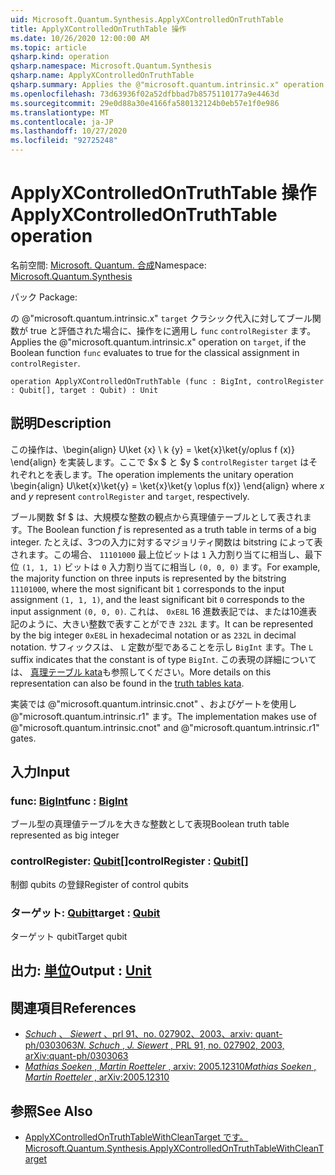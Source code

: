 ```yaml
---
uid: Microsoft.Quantum.Synthesis.ApplyXControlledOnTruthTable
title: ApplyXControlledOnTruthTable 操作
ms.date: 10/26/2020 12:00:00 AM
ms.topic: article
qsharp.kind: operation
qsharp.namespace: Microsoft.Quantum.Synthesis
qsharp.name: ApplyXControlledOnTruthTable
qsharp.summary: Applies the @"microsoft.quantum.intrinsic.x" operation on `target`, if the Boolean function `func` evaluates to true for the classical assignment in `controlRegister`.
ms.openlocfilehash: 73d63936f02a52dfbbad7b8575110177a9e4463d
ms.sourcegitcommit: 29e0d88a30e4166fa580132124b0eb57e1f0e986
ms.translationtype: MT
ms.contentlocale: ja-JP
ms.lasthandoff: 10/27/2020
ms.locfileid: "92725248"
---
```

# <a name="applyxcontrolledontruthtable-operation"></a><span data-ttu-id="4aa3d-102">ApplyXControlledOnTruthTable 操作</span><span class="sxs-lookup"><span data-stu-id="4aa3d-102">ApplyXControlledOnTruthTable operation</span></span>

<span data-ttu-id="4aa3d-103">名前空間: [Microsoft. Quantum. 合成](xref:Microsoft.Quantum.Synthesis)</span><span class="sxs-lookup"><span data-stu-id="4aa3d-103">Namespace: [Microsoft.Quantum.Synthesis](xref:Microsoft.Quantum.Synthesis)</span></span>

<span data-ttu-id="4aa3d-104">パック [](https://nuget.org/packages/)</span><span class="sxs-lookup"><span data-stu-id="4aa3d-104">Package: [](https://nuget.org/packages/)</span></span>


<span data-ttu-id="4aa3d-105">の @"microsoft.quantum.intrinsic.x" `target` クラシック代入に対してブール関数が true と評価された場合に、操作をに適用し `func` `controlRegister` ます。</span><span class="sxs-lookup"><span data-stu-id="4aa3d-105">Applies the @"microsoft.quantum.intrinsic.x" operation on `target`, if the Boolean function `func` evaluates to true for the classical assignment in `controlRegister`.</span></span>

```qsharp
operation ApplyXControlledOnTruthTable (func : BigInt, controlRegister : Qubit[], target : Qubit) : Unit
```


## <a name="description"></a><span data-ttu-id="4aa3d-106">説明</span><span class="sxs-lookup"><span data-stu-id="4aa3d-106">Description</span></span>

<span data-ttu-id="4aa3d-107">この操作は、\begin{align} U\ket {x} \ k {y} = \ket{x}\ket{y/oplus f (x)} \end{align} を実装します。ここで $x $ と $y $ `controlRegister` `target` はそれぞれとを表します。</span><span class="sxs-lookup"><span data-stu-id="4aa3d-107">The operation implements the unitary operation \begin{align} U\ket{x}\ket{y} = \ket{x}\ket{y \oplus f(x)} \end{align} where $x$ and $y$ represent `controlRegister` and `target`, respectively.</span></span>

<span data-ttu-id="4aa3d-108">ブール関数 $f $ は、大規模な整数の観点から真理値テーブルとして表されます。</span><span class="sxs-lookup"><span data-stu-id="4aa3d-108">The Boolean function $f$ is represented as a truth table in terms of a big integer.</span></span>
<span data-ttu-id="4aa3d-109">たとえば、3つの入力に対するマジョリティ関数は bitstring によって表されます。この場合、 `11101000` 最上位ビットは `1` 入力割り当てに相当し、最下位 `(1, 1, 1)` ビットは `0` 入力割り当てに相当し `(0, 0, 0)` ます。</span><span class="sxs-lookup"><span data-stu-id="4aa3d-109">For example, the majority function on three inputs is represented by the bitstring `11101000`, where the most significant bit `1` corresponds to the input assignment `(1, 1, 1)`, and the least significant bit `0` corresponds to the input assignment `(0, 0, 0)`.</span></span>
<span data-ttu-id="4aa3d-110">これは、 `0xE8L` 16 進数表記では、または10進表記のように、大きい整数で表すことができ `232L` ます。</span><span class="sxs-lookup"><span data-stu-id="4aa3d-110">It can be represented by the big integer `0xE8L` in hexadecimal notation or as `232L` in decimal notation.</span></span>  <span data-ttu-id="4aa3d-111">サフィックスは、 `L` 定数が型であることを示し `BigInt` ます。</span><span class="sxs-lookup"><span data-stu-id="4aa3d-111">The `L` suffix indicates that the constant is of type `BigInt`.</span></span>
<span data-ttu-id="4aa3d-112">この表現の詳細については、 [真理テーブル kata](https://github.com/microsoft/QuantumKatas/tree/main/TruthTables)も参照してください。</span><span class="sxs-lookup"><span data-stu-id="4aa3d-112">More details on this representation can also be found in the [truth tables kata](https://github.com/microsoft/QuantumKatas/tree/main/TruthTables).</span></span>

<span data-ttu-id="4aa3d-113">実装では @"microsoft.quantum.intrinsic.cnot" 、およびゲートを使用し @"microsoft.quantum.intrinsic.r1" ます。</span><span class="sxs-lookup"><span data-stu-id="4aa3d-113">The implementation makes use of @"microsoft.quantum.intrinsic.cnot" and @"microsoft.quantum.intrinsic.r1" gates.</span></span>

## <a name="input"></a><span data-ttu-id="4aa3d-114">入力</span><span class="sxs-lookup"><span data-stu-id="4aa3d-114">Input</span></span>

### <a name="func--bigint"></a><span data-ttu-id="4aa3d-115">func: [BigInt](xref:microsoft.quantum.lang-ref.bigint)</span><span class="sxs-lookup"><span data-stu-id="4aa3d-115">func : [BigInt](xref:microsoft.quantum.lang-ref.bigint)</span></span>

<span data-ttu-id="4aa3d-116">ブール型の真理値テーブルを大きな整数として表現</span><span class="sxs-lookup"><span data-stu-id="4aa3d-116">Boolean truth table represented as big integer</span></span>


### <a name="controlregister--qubit"></a><span data-ttu-id="4aa3d-117">controlRegister: [Qubit](xref:microsoft.quantum.lang-ref.qubit)[]</span><span class="sxs-lookup"><span data-stu-id="4aa3d-117">controlRegister : [Qubit](xref:microsoft.quantum.lang-ref.qubit)[]</span></span>

<span data-ttu-id="4aa3d-118">制御 qubits の登録</span><span class="sxs-lookup"><span data-stu-id="4aa3d-118">Register of control qubits</span></span>


### <a name="target--qubit"></a><span data-ttu-id="4aa3d-119">ターゲット: [Qubit](xref:microsoft.quantum.lang-ref.qubit)</span><span class="sxs-lookup"><span data-stu-id="4aa3d-119">target : [Qubit](xref:microsoft.quantum.lang-ref.qubit)</span></span>

<span data-ttu-id="4aa3d-120">ターゲット qubit</span><span class="sxs-lookup"><span data-stu-id="4aa3d-120">Target qubit</span></span>



## <a name="output--unit"></a><span data-ttu-id="4aa3d-121">出力: [単位](xref:microsoft.quantum.lang-ref.unit)</span><span class="sxs-lookup"><span data-stu-id="4aa3d-121">Output : [Unit](xref:microsoft.quantum.lang-ref.unit)</span></span>



## <a name="references"></a><span data-ttu-id="4aa3d-122">関連項目</span><span class="sxs-lookup"><span data-stu-id="4aa3d-122">References</span></span>

- [<span data-ttu-id="4aa3d-123">*Schuch* 、 *Siewert* 、prl 91、no. 027902、2003、arxiv: quant-ph/0303063</span><span class="sxs-lookup"><span data-stu-id="4aa3d-123">*N. Schuch* , *J. Siewert* , PRL 91, no. 027902, 2003, arXiv:quant-ph/0303063</span></span>](https://arxiv.org/abs/quant-ph/0303063)
- [<span data-ttu-id="4aa3d-124">*Mathias Soeken* , *Martin Roetteler* , arxiv: 2005.12310</span><span class="sxs-lookup"><span data-stu-id="4aa3d-124">*Mathias Soeken* , *Martin Roetteler* , arXiv:2005.12310</span></span>](https://arxiv.org/abs/2005.12310)

## <a name="see-also"></a><span data-ttu-id="4aa3d-125">参照</span><span class="sxs-lookup"><span data-stu-id="4aa3d-125">See Also</span></span>

- [<span data-ttu-id="4aa3d-126">ApplyXControlledOnTruthTableWithCleanTarget です。</span><span class="sxs-lookup"><span data-stu-id="4aa3d-126">Microsoft.Quantum.Synthesis.ApplyXControlledOnTruthTableWithCleanTarget</span></span>](xref:Microsoft.Quantum.Synthesis.ApplyXControlledOnTruthTableWithCleanTarget)